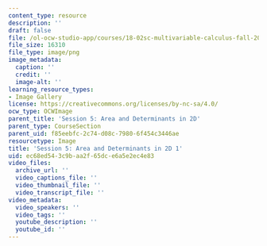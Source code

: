 ```yaml
---
content_type: resource
description: ''
draft: false
file: /ol-ocw-studio-app/courses/18-02sc-multivariable-calculus-fall-2010/ec68ed543c9baa2f65dce6a5e2ec4e83_MIT18_02SC_L2Brds_4.png
file_size: 16310
file_type: image/png
image_metadata:
  caption: ''
  credit: ''
  image-alt: ''
learning_resource_types:
- Image Gallery
license: https://creativecommons.org/licenses/by-nc-sa/4.0/
ocw_type: OCWImage
parent_title: 'Session 5: Area and Determinants in 2D'
parent_type: CourseSection
parent_uid: f85eebfc-2c74-d08c-7980-6f454c3446ae
resourcetype: Image
title: 'Session 5: Area and Determinants in 2D 1'
uid: ec68ed54-3c9b-aa2f-65dc-e6a5e2ec4e83
video_files:
  archive_url: ''
  video_captions_file: ''
  video_thumbnail_file: ''
  video_transcript_file: ''
video_metadata:
  video_speakers: ''
  video_tags: ''
  youtube_description: ''
  youtube_id: ''
---
```

